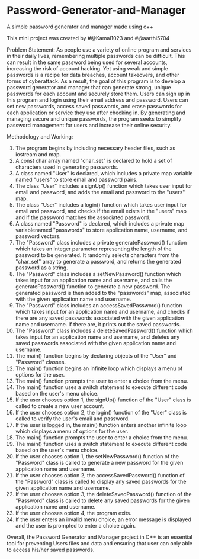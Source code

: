 # Password-Generator-and-Manager
A simple password generator and manager made using c++

This mini project was created by #@Kamal1023 and #@aarthi5704

Problem Statement: 
As people use a variety of online program and services in their daily lives, remembering multiple
passwords can be difficult. This can result in the same password being used for several accounts,
increasing the risk of account hacking. Yet using weak and simple passwords is a recipe for data
breaches, account takeovers, and other forms of cyberattack. As a result, the goal of this program
is to develop a password generator and manager that can generate strong, unique passwords for
each account and securely store them. Users can sign up in this program and login using their
email address and password. Users can set new passwords, access saved passwords, and erase
passwords for each application or service they use after checking in. By generating and managing
secure and unique passwords, the program seeks to simplify password management for users
and increase their online security.

Methodology and Working:
1. The program begins by including necessary header files, such as iostream and map.
2. A const char array named "char_set" is declared to hold a set of characters used in
generating passwords.
3. A class named "User" is declared, which includes a private map variable named "users"
to store email and password pairs.
4. The class "User" includes a signUp() function which takes user input for email and
password, and adds the email and password to the "users" map.
5. The class "User" includes a login() function which takes user input for email and
password, and checks if the email exists in the "users" map and if the password matches
the associated password.
6. A class named "Password" is declared, which includes a private map variablenamed
"passwords" to store application name, username, and password vectors.
7. The "Password" class includes a private generatePassword() function which takes an
integer parameter representing the length of the password to be generated. It randomly
selects characters from the "char_set" array to generate a password, and returns the
generated password as a string.
8. The "Password" class includes a setNewPassword() function which takes input for an
application name and username, and calls the generatePassword() function to generate a
new password. The generated password is then added to the "passwords" map,
associated with the given application name and username.
9. The "Password" class includes an accessSavedPassword() function which takes input
for an application name and username, and checks if there are any saved passwords
associated with the given application name and username. If there are, it prints out the
saved passwords.
10. The "Password" class includes a deleteSavedPassword() function which takes input for
an application name and username, and deletes any saved passwords associated with
the given application name and username.
11. The main() function begins by declaring objects of the "User" and "Password" classes.
12. The main() function begins an infinite loop which displays a menu of options for the
user.
13. The main() function prompts the user to enter a choice from the menu.
14. The main() function uses a switch statement to execute different code based on the
user's menu choice.
15. If the user chooses option 1, the signUp() function of the "User" class is called to create
a new user account.
16. If the user chooses option 2, the login() function of the "User" class is called to verify
the user's email and password.
17. If the user is logged in, the main() function enters another infinite loop which displays a
menu of options for the user.
18. The main() function prompts the user to enter a choice from the menu.
19. The main() function uses a switch statement to execute different code based on the
user's menu choice.
20. If the user chooses option 1, the setNewPassword() function of the "Password" class is
called to generate a new password for the given application name and username.
21. If the user chooses option 2, the accessSavedPassword() function of the "Password"
class is called to display any saved passwords for the given application name and
username.
22. If the user chooses option 3, the deleteSavedPassword() function of the "Password"
class is called to delete any saved passwords for the given application name and
username.
23. If the user chooses option 4, the program exits.
24. If the user enters an invalid menu choice, an error message is displayed and the user is
prompted to enter a choice again.

Overall, the Password Generator and Manager project in C++ is an essential tool for preventing
Users files and data and ensuring that user can only able to access his/her saved passwords.
